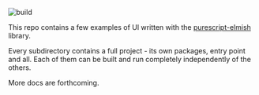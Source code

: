 ![build](https://github.com/collegevine/purescript-elmish-examples/workflows/build/badge.svg?branch=master)

This repo contains a few examples of UI written with the [purescript-elmish](github.com/collegevine/purescript-elmish) library.

Every subdirectory contains a full project - its own packages, entry point and all. Each of them can be built and run completely independently of the others.

More docs are forthcoming.
